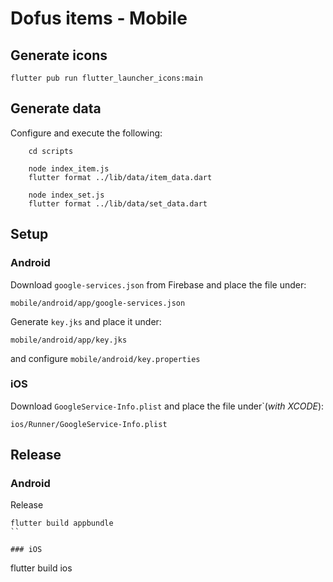# Dofus items - Mobile

## Generate icons
```
flutter pub run flutter_launcher_icons:main
```

## Generate data
Configure and execute the following:
```
    cd scripts

    node index_item.js
    flutter format ../lib/data/item_data.dart

    node index_set.js
    flutter format ../lib/data/set_data.dart
```

## Setup
### Android
Download `google-services.json` from Firebase and place the file under:
```
mobile/android/app/google-services.json
```

Generate `key.jks` and place it under:
```
mobile/android/app/key.jks
```
and configure `mobile/android/key.properties`

### iOS
Download `GoogleService-Info.plist` and place the file under`(*with XCODE*):
```
ios/Runner/GoogleService-Info.plist
```

## Release

### Android

Release
```
flutter build appbundle
``

### iOS
```
flutter build ios
```
